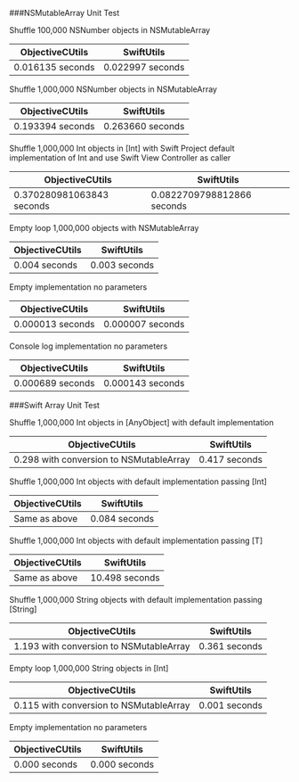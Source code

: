 ###NSMutableArray Unit Test

Shuffle 100,000 NSNumber objects in NSMutableArray

| ObjectiveCUtils| SwiftUtils|
|---|---|
| 0.016135 seconds| 0.022997 seconds|


Shuffle 1,000,000 NSNumber objects in NSMutableArray

| ObjectiveCUtils| SwiftUtils|
|---|---|
| 0.193394 seconds| 0.263660 seconds|

Shuffle 1,000,000 Int objects in [Int] with Swift Project default implementation of Int and use Swift View Controller as caller

| ObjectiveCUtils| SwiftUtils|
|---|---|
| 0.370280981063843 seconds| 0.0822709798812866 seconds|

Empty loop 1,000,000 objects with NSMutableArray

| ObjectiveCUtils| SwiftUtils|
|---|---|
| 0.004 seconds| 0.003 seconds|

Empty implementation no parameters

| ObjectiveCUtils| SwiftUtils|
|---|---|
| 0.000013 seconds| 0.000007 seconds|

Console log implementation no parameters

| ObjectiveCUtils| SwiftUtils|
|---|---|
| 0.000689 seconds| 0.000143 seconds|

###Swift Array Unit Test

Shuffle 1,000,000 Int objects in [AnyObject] with default implementation

| ObjectiveCUtils| SwiftUtils|
|---|---|
| 0.298 with conversion to NSMutableArray | 0.417 seconds|

Shuffle 1,000,000 Int objects with default implementation passing [Int]

| ObjectiveCUtils| SwiftUtils|
|---|---|
| Same as above | 0.084 seconds|

Shuffle 1,000,000 Int objects with default implementation passing [T]

| ObjectiveCUtils| SwiftUtils|
|---|---|
| Same as above | 10.498 seconds|

Shuffle 1,000,000 String objects with default implementation passing [String]

| ObjectiveCUtils| SwiftUtils|
|---|---|
| 1.193 with conversion to NSMutableArray | 0.361 seconds|

Empty loop 1,000,000 String objects in [Int]

| ObjectiveCUtils| SwiftUtils|
|---|---|
| 0.115 with conversion to NSMutableArray | 0.001 seconds|

Empty implementation no parameters

| ObjectiveCUtils| SwiftUtils|
|---|---|
| 0.000 seconds | 0.000 seconds|
